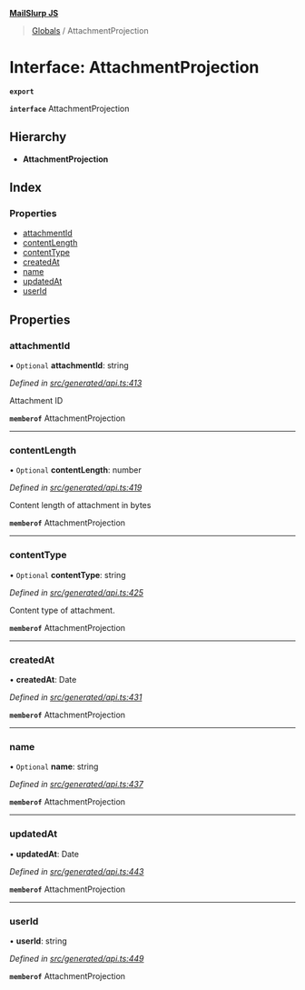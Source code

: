 **[MailSlurp JS](../README.md)**

> [Globals](../README.md) / AttachmentProjection

# Interface: AttachmentProjection

**`export`** 

**`interface`** AttachmentProjection

## Hierarchy

* **AttachmentProjection**

## Index

### Properties

* [attachmentId](attachmentprojection.md#attachmentid)
* [contentLength](attachmentprojection.md#contentlength)
* [contentType](attachmentprojection.md#contenttype)
* [createdAt](attachmentprojection.md#createdat)
* [name](attachmentprojection.md#name)
* [updatedAt](attachmentprojection.md#updatedat)
* [userId](attachmentprojection.md#userid)

## Properties

### attachmentId

• `Optional` **attachmentId**: string

*Defined in [src/generated/api.ts:413](https://github.com/mailslurp/mailslurp-client/blob/c5e5f20/src/generated/api.ts#L413)*

Attachment ID

**`memberof`** AttachmentProjection

___

### contentLength

• `Optional` **contentLength**: number

*Defined in [src/generated/api.ts:419](https://github.com/mailslurp/mailslurp-client/blob/c5e5f20/src/generated/api.ts#L419)*

Content length of attachment in bytes

**`memberof`** AttachmentProjection

___

### contentType

• `Optional` **contentType**: string

*Defined in [src/generated/api.ts:425](https://github.com/mailslurp/mailslurp-client/blob/c5e5f20/src/generated/api.ts#L425)*

Content type of attachment.

**`memberof`** AttachmentProjection

___

### createdAt

•  **createdAt**: Date

*Defined in [src/generated/api.ts:431](https://github.com/mailslurp/mailslurp-client/blob/c5e5f20/src/generated/api.ts#L431)*

**`memberof`** AttachmentProjection

___

### name

• `Optional` **name**: string

*Defined in [src/generated/api.ts:437](https://github.com/mailslurp/mailslurp-client/blob/c5e5f20/src/generated/api.ts#L437)*

**`memberof`** AttachmentProjection

___

### updatedAt

•  **updatedAt**: Date

*Defined in [src/generated/api.ts:443](https://github.com/mailslurp/mailslurp-client/blob/c5e5f20/src/generated/api.ts#L443)*

**`memberof`** AttachmentProjection

___

### userId

•  **userId**: string

*Defined in [src/generated/api.ts:449](https://github.com/mailslurp/mailslurp-client/blob/c5e5f20/src/generated/api.ts#L449)*

**`memberof`** AttachmentProjection
